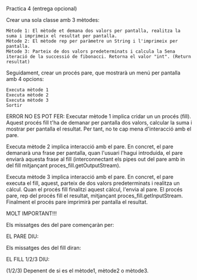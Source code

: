 Practica 4 (entrega opcional)

Crear una sola classe amb 3 mètodes:


    Mètode 1: El mètode et demana dos valors per pantalla, realitza la suma i imprimeix el resultat per pantalla.
    Mètode 2: El mètode rep per paràmetre un String i l'imprimeix per pantalla.
    Mètode 3: Parteix de dos valors predeterminats i calcula la 5ena iteració de la successió de fibonacci. Retorna el valor "int". (Return resultat)

Seguidament, crear un procés pare, que mostrarà un menú per pantalla amb 4 opcions:

    Executa mètode 1
    Executa mètode 2
    Executa mètode 3
    Sortir

ERROR NO ES POT FER: Executar mètode 1 implica cridar un un procés (fill). Aquest procés fill t'ha de demanar per pantalla dos valors, calcular la suma i mostrar per pantalla el resultat. Per tant, no te cap mena d'interacció amb el pare.

Executa mètode 2 implica interacció amb el pare. En concret, el pare demanarà una frase per pantalla, quan l'usuari l'hagui introduida, el pare enviarà aquesta frase al fill (interconnectant els pipes out del pare amb in del fill mitjançant proces_fill.getOutputStream).


Executa mètode 3 implica interacció amb el pare. En concret, el pare executa el fill, aquest, parteix de dos valors predeterminats i realitza un càlcul. Quan el procés fill finalitzi aquest càlcul, l'envia al pare. El procés pare, rep del procés fill el resultat, mitjançant proces_fill.getInputStream. Finalment el procés pare imprimirà per pantalla el resultat.


MOLT IMPORTANT!!!

Els missatges des del pare començaràn per:

EL PARE DIU:

Els missatges des del fill diran:

EL FILL 1/2/3 DIU:


(1/2/3) Depenent de si es el mètode1, mètode2 o mètode3.